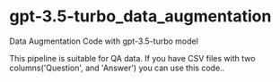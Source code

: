 # gpt-3.5-turbo_data_augmentation
Data Augmentation Code with gpt-3.5-turbo model

This pipeline is suitable for QA data. If you have CSV files with two columns('Question', and 'Answer') you can use this code.. 
